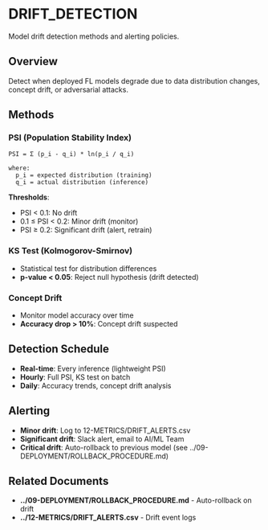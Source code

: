 # DRIFT_DETECTION

Model drift detection methods and alerting policies.

## Overview

Detect when deployed FL models degrade due to data distribution changes, concept drift, or adversarial attacks.

## Methods

### PSI (Population Stability Index)

```
PSI = Σ (p_i - q_i) * ln(p_i / q_i)

where:
  p_i = expected distribution (training)
  q_i = actual distribution (inference)
```

**Thresholds**:
- PSI < 0.1: No drift
- 0.1 ≤ PSI < 0.2: Minor drift (monitor)
- PSI ≥ 0.2: Significant drift (alert, retrain)

### KS Test (Kolmogorov-Smirnov)

- Statistical test for distribution differences
- **p-value < 0.05**: Reject null hypothesis (drift detected)

### Concept Drift

- Monitor model accuracy over time
- **Accuracy drop > 10%**: Concept drift suspected

## Detection Schedule

- **Real-time**: Every inference (lightweight PSI)
- **Hourly**: Full PSI, KS test on batch
- **Daily**: Accuracy trends, concept drift analysis

## Alerting

- **Minor drift**: Log to 12-METRICS/DRIFT_ALERTS.csv
- **Significant drift**: Slack alert, email to AI/ML Team
- **Critical drift**: Auto-rollback to previous model (see ../09-DEPLOYMENT/ROLLBACK_PROCEDURE.md)

## Related Documents

- **../09-DEPLOYMENT/ROLLBACK_PROCEDURE.md** - Auto-rollback on drift
- **../12-METRICS/DRIFT_ALERTS.csv** - Drift event logs
